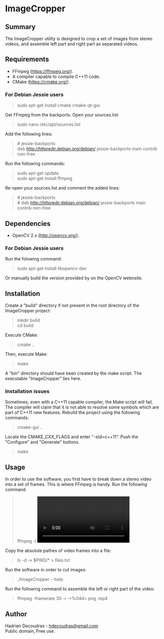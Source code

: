 # ImageCropper 

## Summary

The ImageCropper utility is designed to crop a set of images from stereo videos, and assemble left part and right part as separated videos.

## Requirements

* FFmpeg (https://ffmpeg.org/).
* A compiler capable to compile C++11 code.
* CMake (https://cmake.org/).

### For Debian Jessie users

> sudo apt-get install cmake cmake-qt-gui

Get FFmpeg from the backports. Open your sources.list:

> sudo nano /etc/apt/sources.list

Add the following lines:

> \# jessie-backports  
> deb http://httpredir.debian.org/debian/ jessie-backports main contrib non-free

Run the following commands:

> sudo apt-get update  
> sudo apt-get install ffmpeg

Re-open your sources.list and comment the added lines:

> \# jessie-backports  
> \# deb http://httpredir.debian.org/debian/ jessie-backports main contrib non-free  

## Dependencies

* OpenCV 2.x (http://opencv.org/).

### For Debian Jessie users

Run the folowing command:

> sudo apt-get install libopencv-dev

Or manually build the version provided by on the OpenCV webnsite.

## Installation

Create a "build" directory if not present in the root directory of the ImageCropper project:

> mkdir build  
> cd build

Execute CMake:

> cmake ..

Then, execute Make:

> make

A "bin" directory should have been created by the make script. The executable "ImageCropper" lies here.

### Installation issues

Sometimes, even with a C++11 capable compiler, the Make script will fail. The compiler will claim that it is
not able to resolve some symbols which are part of C++11 new features. Rebuild the project using the following
commands:

> cmake-gui ..

Locate the CMAKE_CXX_FLAGS and enter "-std=c++11".
Push the "Configure" and "Generate" buttons.

> make

## Usage

In order to use the software, you first have to break down a stereo video into a set of frames. This is where FFmpeg
is handy. Run the following command:

> ffmpeg -i <video> <image-prefix>_<%04d>.png

Copy the absolute pathes of video frames into a file:

> ls -d -v $PWD/* > files.txt

Run the software in order to cut images:

> ./ImageCropper --help

Run the following command to assemble the left or right part of the video:

> ffmpeg -framerate 30 -i <image-prefix>-<%04d>.png <out>.mp4

## Author

Hadrien Decoudras - hdecoudras@gmail.com  
Public domain, Free use.